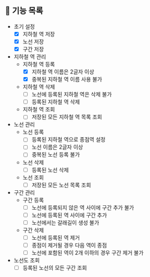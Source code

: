 ## 🚀 기능 목록
* 초기 설정
  * [x] 지하철 역 저장
  * [x] 노선 저장
  * [x] 구간 저장
* 지하철 역 관리
  * 지하철 역 등록
    * [x] 지하철 역 이름은 2글자 이상
    * [x] 중복된 지하철 역 이름 사용 불가
  * 지하철 역 삭제
    * [ ] 노선에 등록된 지하철 역은 삭제 불가 
    * [ ] 등록된 지하철 역 삭제
  * 지하철 역 조회
    * [ ] 저장된 모든 지하철 역 목록 조회
* 노선 관리
  * 노선 등록
    * [ ] 등록된 지하철 역으로 종점역 설정
    * [ ] 노선 이름은 2글자 이상
    * [ ] 중복된 노선 등록 불가
  * 노선 삭제
    * [ ] 등록된 노선 삭제
  * 노선 조회
    * [ ] 저장된 모든 노선 목록 조회
* 구간 관리
  * 구간 등록
    * [ ] 노선에 등록되지 않은 역 사이에 구간 추가 불가
    * [ ] 노선에 등록된 역 사이에 구간 추가
    * [ ] 노선에서는 갈래길이 생성 불가
  * 구간 삭제
    * [ ] 노선에 등록된 역 제거
    * [ ] 종점이 제거될 경우 다음 역이 종점
    * [ ] 노선에 포함된 역이 2개 이하의 경우 구간 제거 불가
* 노선도 조회
  * [ ] 등록된 노선의 모든 구간 조회